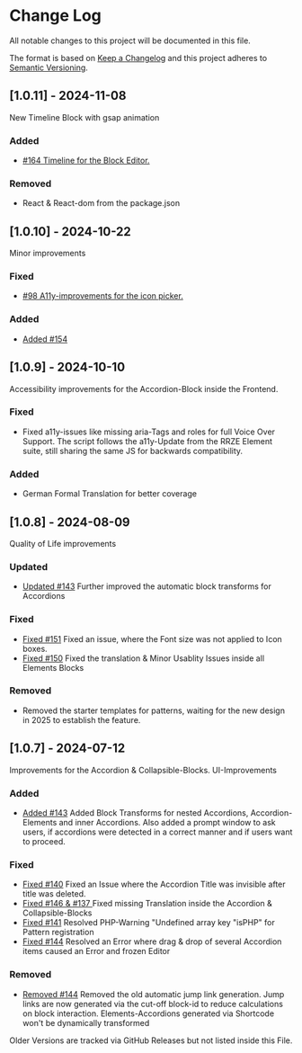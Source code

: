
# Change Log
All notable changes to this project will be documented in this file.
 
The format is based on [Keep a Changelog](http://keepachangelog.com/)
and this project adheres to [Semantic Versioning](http://semver.org/).

 ## [1.0.11] - 2024-11-08
 
New Timeline Block with gsap animation
 
### Added
- [#164 Timeline for the Block Editor.](https://github.com/RRZE-Webteam/rrze-elements-blocks/issues/164)

### Removed
- React & React-dom from the package.json

 ## [1.0.10] - 2024-10-22
 
Minor improvements
 
### Fixed
- [#98 A11y-improvements for the icon picker.](https://github.com/RRZE-Webteam/rrze-elements-blocks/issues/98)

### Added
- [Added #154](https://github.com/RRZE-Webteam/rrze-elements-blocks/issues/154)


 ## [1.0.9] - 2024-10-10
 
Accessibility improvements for the Accordion-Block inside the Frontend.
 
### Fixed
- Fixed a11y-issues like missing aria-Tags and roles for full Voice Over Support. The script follows the a11y-Update from the RRZE Element suite, still sharing the same JS for backwards compatibility.

### Added
- German Formal Translation for better coverage

 ## [1.0.8] - 2024-08-09
 
Quality of Life improvements
 
### Updated
- [Updated #143](https://github.com/RRZE-Webteam/rrze-elements-blocks/issues/143)
  Further improved the automatic block transforms for Accordions

### Fixed
- [Fixed #151](https://github.com/RRZE-Webteam/rrze-elements-blocks/issues/151)
  Fixed an issue, where the Font size was not applied to Icon boxes.
- [Fixed #150](https://github.com/RRZE-Webteam/rrze-elements-blocks/issues/150)
  Fixed the translation & Minor Usablity Issues inside all Elements Blocks

### Removed
- Removed the starter templates for patterns, waiting for the new design in 2025 to establish the feature.

## [1.0.7] - 2024-07-12
 
Improvements for the Accordion & Collapsible-Blocks. UI-Improvements
 
### Added
- [Added #143](https://github.com/RRZE-Webteam/rrze-elements-blocks/issues/143)
  Added Block Transforms for nested Accordions, Accordion-Elements and inner Accordions. Also added a prompt window to ask users, if accordions were detected in a correct manner and if users want to proceed.

### Fixed
- [Fixed #140](https://github.com/RRZE-Webteam/rrze-elements-blocks/issues/140)
  Fixed an Issue where the Accordion Title was invisible after title was deleted.
- [Fixed #146 & #137 ](https://github.com/RRZE-Webteam/rrze-elements-blocks/issues/146)
  Fixed missing Translation inside the Accordion & Collapsible-Blocks
- [Fixed #141](https://github.com/RRZE-Webteam/rrze-elements-blocks/issues/141)
  Resolved PHP-Warning "Undefined array key "isPHP" for Pattern registration
- [Fixed #144](https://github.com/RRZE-Webteam/rrze-elements-blocks/issues/144)
  Resolved an Error where drag & drop of several Accordion items caused an Error and frozen Editor

### Removed
- [Removed #144](https://github.com/RRZE-Webteam/rrze-elements-blocks/issues/144)
  Removed the old automatic jump link generation. Jump links are now generated via the cut-off block-id to reduce calculations on block interaction. Elements-Accordions generated via Shortcode won't be dynamically transformed


Older Versions are tracked via GitHub Releases but not listed inside this File.